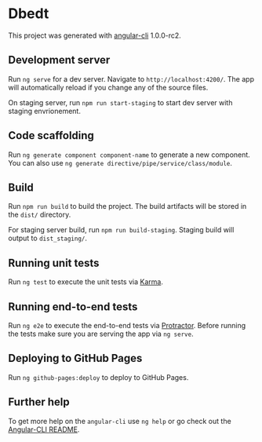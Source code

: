 # Dbedt

This project was generated with [angular-cli](https://github.com/angular/angular-cli) 1.0.0-rc2.

## Development server
Run `ng serve` for a dev server. Navigate to `http://localhost:4200/`. The app will automatically reload if you change any of the source files.

On staging server, run `npm run start-staging` to start dev server with staging envrionement.

## Code scaffolding

Run `ng generate component component-name` to generate a new component. You can also use `ng generate directive/pipe/service/class/module`.

## Build

Run `npm run build` to build the project. The build artifacts will be stored in the `dist/` directory.

For staging server build, run `npm run build-staging`. Staging build will output to `dist_staging/`.

## Running unit tests

Run `ng test` to execute the unit tests via [Karma](https://karma-runner.github.io).

## Running end-to-end tests

Run `ng e2e` to execute the end-to-end tests via [Protractor](http://www.protractortest.org/).
Before running the tests make sure you are serving the app via `ng serve`.

## Deploying to GitHub Pages

Run `ng github-pages:deploy` to deploy to GitHub Pages.

## Further help

To get more help on the `angular-cli` use `ng help` or go check out the [Angular-CLI README](https://github.com/angular/angular-cli/blob/master/README.md).

